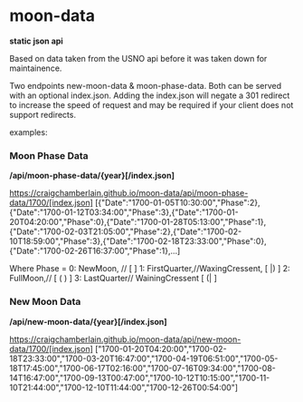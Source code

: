 # moon-data
__static json api__

Based on data taken from the USNO api before it was taken down for maintainence.

Two endpoints new-moon-data & moon-phase-data.  Both can be served with an optional index.json.  Adding the index.json will negate a 301 redirect to increase the speed of request and may be required if your client does not support redirects.

examples:

### Moon Phase Data 
__/api/moon-phase-data/{year}[/index.json]__

https://craigchamberlain.github.io/moon-data/api/moon-phase-data/1700/[index.json]
    [{"Date":"1700-01-05T10:30:00","Phase":2},{"Date":"1700-01-12T03:34:00","Phase":3},{"Date":"1700-01-20T04:20:00","Phase":0},{"Date":"1700-01-28T05:13:00","Phase":1},{"Date":"1700-02-03T21:05:00","Phase":2},{"Date":"1700-02-10T18:59:00","Phase":3},{"Date":"1700-02-18T23:33:00","Phase":0},{"Date":"1700-02-26T16:37:00","Phase":1},...]

Where Phase =
 0: NewMoon, // [     ]
 1: FirstQuarter,//WaxingCressent, [  |) ]
 2: FullMoon,// [ ( ) ]
 3: LastQuarter// WainingCressent [ (|  ]

### New Moon Data 
__/api/new-moon-data/{year}[/index.json]__

https://craigchamberlain.github.io/moon-data/api/new-moon-data/1700/[index.json]
    ["1700-01-20T04:20:00","1700-02-18T23:33:00","1700-03-20T16:47:00","1700-04-19T06:51:00","1700-05-18T17:45:00","1700-06-17T02:16:00","1700-07-16T09:34:00","1700-08-14T16:47:00","1700-09-13T00:47:00","1700-10-12T10:15:00","1700-11-10T21:44:00","1700-12-10T11:44:00","1700-12-26T00:54:00"]



